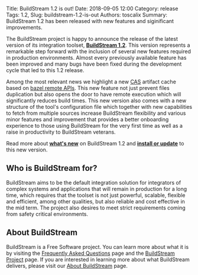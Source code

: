 Title: BuildStream 1.2 is out!
Date: 2018-09-05 12:00
Category: release
Tags: 1.2,
Slug: buildstream-1.2-is-out
Authors: toscalix
Summary: BuildStream 1.2 has been released with new features and siginificant improvements.

The BuildStream project is happy to announce the release of the latest version of its integration toolset, **[BuildStream 1.2]({filename}../pages/releases.md)**. This version represents a remarkable step forward with the inclusion of several new features required in production environments. Almost every previously available feature has been improved and many bugs have been fixed during the development cycle that led to this 1.2 release.

Among the most relevant news we highlight a new [CAS] artifact cache based on [bazel remote APIs]. This new feature not just prevent files duplication but also opens the door to have remote execution which will significantly reduces build times. This new version also comes with a new structure of the tool's configuration file which together with new capabilities to fetch from multiple sources increase BuildStream flexibility and various minor features and improvement that provides a better onboarding experience to those using BuildStream for the very first time as well as a raise in productivity to BuildStream veterans.

Read more about **[what's new]({filename}../pages/feature_page-1.2.md)** on BuildStream 1.2 and **[install or update]({filename}../pages/source_installation.md#install_pypi)** to this new version.

## Who is BuildStream for?

BuildStream aims to be the default integration solution for integrators of complex systems and applications that will remain in production for a long time, which requires that the toolset is not just powerful, scalable, flexible and efficient, among other qualities, but also reliable and cost effective in the mid term. The project also desires to meet strict requirements coming from safety critical environments.

## About BuildStream

BuildStream is a Free Software project. You can learn more about what it is by visiting the [Frequently Asked Questions]({filename}../pages/faq.md) page and the [BuildStream Project]({filename}../pages/community.md) page. If you are interested in learning more about what BuildStream delivers, please visit our [About BuildStream]({filename}../pages/about.md) page.


[CAS]: https://en.wikipedia.org/wiki/Content-addressable_storage
[bazel remote APIs]: https://github.com/bazelbuild/remote-apis


